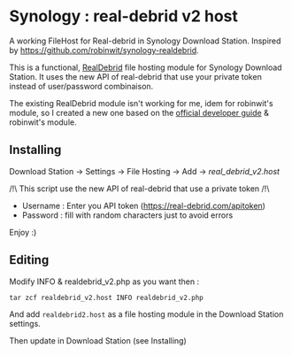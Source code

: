# Synology : real-debrid v2 host

A working FileHost for Real-debrid in Synology Download Station.
Inspired by https://github.com/robinwit/synology-realdebrid.

This is a functional, [RealDebrid](http://real-debrid.com) file hosting module for Synology Download Station. It uses the new API of real-debrid that use your private token instead of user/password combinaison.

The existing RealDebrid module isn't working for me, idem for robinwit's module, so I created a new one based on the [official developer guide](https://global.download.synology.com/download/Document/DeveloperGuide/Developer_Guide_to_File_Hosting_Module.pdf) & robinwit's module.

## Installing

Download Station -> Settings -> File Hosting -> Add -> *real_debrid_v2.host*

/!\ This script use the new API of real-debrid that use a private token /!\
* Username : Enter you API token (https://real-debrid.com/apitoken)
* Password : fill with random characters just to avoid errors

Enjoy :)

## Editing

Modify INFO & realdebrid_v2.php as you want then :

```
tar zcf realdebrid_v2.host INFO realdebrid_v2.php
```

And add `realdebrid2.host` as a file hosting module in the Download Station settings.

Then update in Download Station (see Installing)

